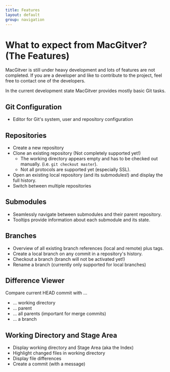 ```yaml
---
title: Features
layout: default
group: navigation
---
```


# What to expect from MacGitver? (The Features)
MacGitver is still under heavy development and lots of features are not completed. If you are a developer and like to contribute to the project, feel free to contact one of the developers.

In the current development state MacGitver provides mostly basic Git tasks.

## Git Configuration
* Editor for Git's system, user and repository configuration

## Repositories
* Create a new repository
* Clone an existing repository (Not completely supported yet!)
    * The working directory appears empty and has to be checked out manually. (i.e. `git checkout master`).
    * Not all protocols are supported yet (especially SSL).
* Open an existing local repository (and its submodules!) and display the full history.
* Switch between multiple repositories

## Submodules
* Seamlessly navigate between submodules and their parent repository.
* Tooltips provide information about each submodule and its state.

## Branches
* Overview of all existing branch references (local and remote) plus tags.
* Create a local branch on any commit in a repository's history.
* Checkout a branch (branch will not be activated yet!)
* Rename a branch (currently only supported for local branches)

## Difference Viewer
Compare current HEAD commit with ...

* ... working directory
* ... parent
* ... all parents (important for merge commits)
* ... a branch

## Working Directory and Stage Area
* Display working directory and Stage Area (aka the Index)
* Highlight changed files in working directory
* Display file differences
* Create a commit (with a message)
